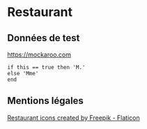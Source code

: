 # Restaurant

## Données de test

https://mockaroo.com

```
if this == true then 'M.'
else 'Mme'
end
```

## Mentions légales

<a href="https://www.flaticon.com/free-icons/restaurant" title="restaurant icons">Restaurant icons created by Freepik - Flaticon</a>
